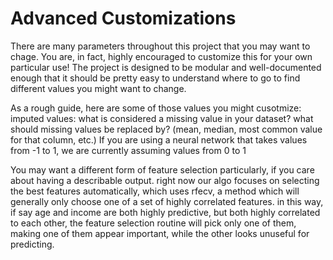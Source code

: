 # Advanced Customizations

There are many parameters throughout this project that you may want to chage. 
You are, in fact, highly encouraged to customize this for your own particular use! 
The project is designed to be modular and well-documented enough that it should be pretty easy to understand where to go to find different values you might want to change. 

As a rough guide, here are some of those values you might cusotmize:
imputed values:
  what is considered a missing value in your dataset?
  what should missing values be replaced by? (mean, median, most common value for that column, etc.)
If you are using a neural network that takes values from -1 to 1, we are currently assuming values from 0 to 1

You may want a different form of feature selection
  particularly, if you care about having a describable output. right now our algo focuses on selecting the best features automatically, which uses rfecv, a method which will generally only choose one of a set of highly correlated features. in this way, if say age and income are both highly predictive, but both highly correlated to each other, the feature selection routine will pick only one of them, making one of them appear important, while the other looks unuseful for predicting. 




